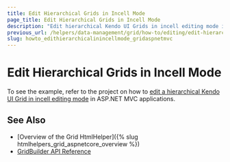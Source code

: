```yaml
---
title: Edit Hierarchical Grids in Incell Mode
page_title: Edit Hierarchical Grids in Incell Mode
description: "Edit hierarchical Kendo UI Grids in incell editing mode in ASP.NET MVC applications."
previous_url: /helpers/data-management/grid/how-to/editing/edit-hierarchical-grids-in-incell-mode
slug: howto_edithierarchicalinincellmode_gridaspnetmvc
---
```


# Edit Hierarchical Grids in Incell Mode

To see the example, refer to the project on how to [edit a hierarchical Kendo UI Grid in incell editing mode](https://github.com/telerik/ui-for-aspnet-mvc-examples/tree/master/grid/grid-ajax-hierarchy-incell-edititng) in ASP.NET MVC applications.

## See Also

* [Overview of the Grid HtmlHelper]({% slug htmlhelpers_grid_aspnetcore_overview %})
* [GridBuilder API Reference](https://docs.telerik.com/aspnet-mvc/api/Kendo.Mvc.UI.Fluent/GridBuilder)
